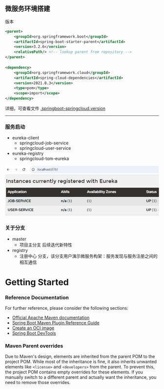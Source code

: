 



## 微服务环境搭建

版本
```xml
<parent>
    <groupId>org.springframework.boot</groupId>
    <artifactId>spring-boot-starter-parent</artifactId>
    <version>3.2.6</version>
    <relativePath/> <!-- lookup parent from repository -->
</parent>

<dependency>
    <groupId>org.springframework.cloud</groupId>
    <artifactId>spring-cloud-dependencies</artifactId>
    <version>2021.0.3</version>
    <type>pom</type>
    <scope>import</scope>
</dependency>
```

详细，可查看文件
[.springboot-springcloud.version](.springboot-springcloud.version)



---

### 服务启动

- eureka-client
  - springcloud-job-service
  - springcloud-user-service
- eureka-registry
  - springcloud-tom-eureka

![microservices-dashbord.png](document%2Fmicroservices-dashbord.png)


### 关于分支

- master
  - 项目主分支 后续迭代新特性
- registry
  - 注册中心 分支，该分支用户演示微服务构架：服务发现与服务注册之间的相互通信










# Getting Started

### Reference Documentation

For further reference, please consider the following sections:

* [Official Apache Maven documentation](https://maven.apache.org/guides/index.html)
* [Spring Boot Maven Plugin Reference Guide](https://docs.spring.io/spring-boot/3.4.0/maven-plugin)
* [Create an OCI image](https://docs.spring.io/spring-boot/3.4.0/maven-plugin/build-image.html)
* [Spring Boot DevTools](https://docs.spring.io/spring-boot/3.4.0/reference/using/devtools.html)

### Maven Parent overrides

Due to Maven's design, elements are inherited from the parent POM to the project POM.
While most of the inheritance is fine, it also inherits unwanted elements like `<license>` and `<developers>` from the
parent.
To prevent this, the project POM contains empty overrides for these elements.
If you manually switch to a different parent and actually want the inheritance, you need to remove those overrides.

